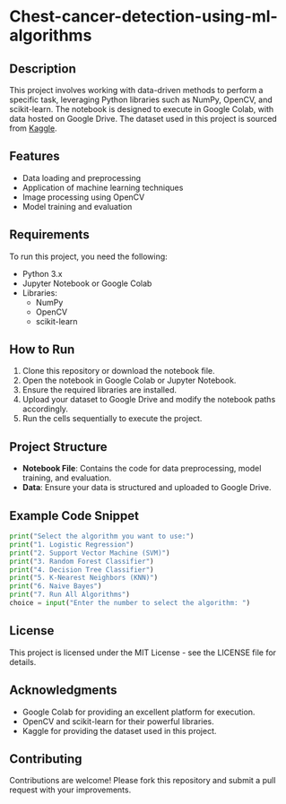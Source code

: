 # Chest-cancer-detection-using-ml-algorithms
## Description
This project involves working with data-driven methods to perform a specific task, leveraging Python libraries such as NumPy, OpenCV, and scikit-learn. The notebook is designed to execute in Google Colab, with data hosted on Google Drive. The dataset used in this project is sourced from [Kaggle](https://www.kaggle.com).

## Features
- Data loading and preprocessing
- Application of machine learning techniques
- Image processing using OpenCV
- Model training and evaluation

## Requirements

To run this project, you need the following:

- Python 3.x
- Jupyter Notebook or Google Colab
- Libraries:
  - NumPy
  - OpenCV
  - scikit-learn

## How to Run
1. Clone this repository or download the notebook file.
2. Open the notebook in Google Colab or Jupyter Notebook.
3. Ensure the required libraries are installed.
4. Upload your dataset to Google Drive and modify the notebook paths accordingly.
5. Run the cells sequentially to execute the project.

## Project Structure
- **Notebook File**: Contains the code for data preprocessing, model training, and evaluation.
- **Data**: Ensure your data is structured and uploaded to Google Drive.

## Example Code Snippet
```python
print("Select the algorithm you want to use:")
print("1. Logistic Regression")
print("2. Support Vector Machine (SVM)")
print("3. Random Forest Classifier")
print("4. Decision Tree Classifier")
print("5. K-Nearest Neighbors (KNN)")
print("6. Naive Bayes")
print("7. Run All Algorithms")
choice = input("Enter the number to select the algorithm: ")
```

## License
This project is licensed under the MIT License - see the LICENSE file for details.

## Acknowledgments
- Google Colab for providing an excellent platform for execution.
- OpenCV and scikit-learn for their powerful libraries.
- Kaggle for providing the dataset used in this project.

## Contributing
Contributions are welcome! Please fork this repository and submit a pull request with your improvements.
